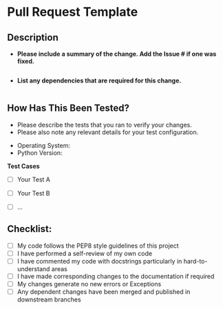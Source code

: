 # Pull Request Template

## Description

* **Please include a summary of the change. Add the Issue # if one was fixed.**
```

```
* **List any dependencies that are required for this change.**
```

```

## How Has This Been Tested?
* Please describe the tests that you ran to verify your changes.
* Please also note any relevant details for your test configuration.
- Operating System: 
- Python Version: 

**Test Cases**
- [ ] Your Test A
- [ ] Your Test B
- [ ] ...


## Checklist:

- [ ] My code follows the PEP8 style guidelines of this project
- [ ] I have performed a self-review of my own code
- [ ] I have commented my code with docstrings particularly in hard-to-understand areas
- [ ] I have made corresponding changes to the documentation if required
- [ ] My changes generate no new errors or Exceptions
- [ ] Any dependent changes have been merged and published in downstream branches

